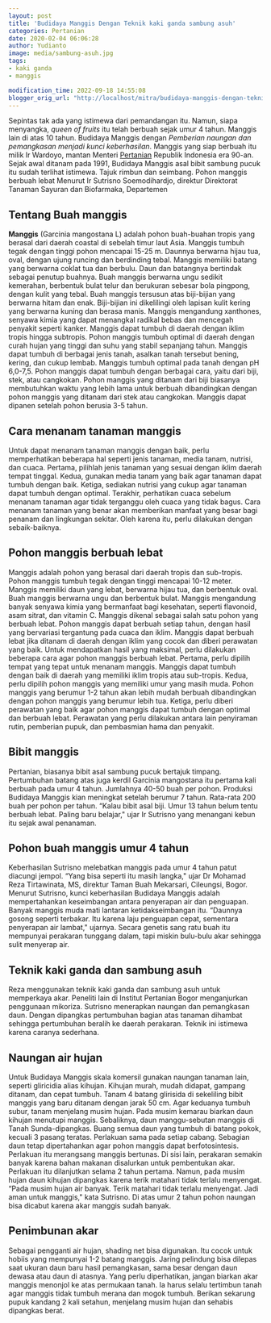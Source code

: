 ```yaml
---
layout: post
title: 'Budidaya Manggis Dengan Teknik kaki ganda sambung asuh'
categories: Pertanian
date: 2020-02-04 06:06:28
author: Yudianto
image: media/sambung-asuh.jpg
tags:
- kaki ganda
- manggis

modification_time: 2022-09-18 14:55:08
blogger_orig_url: "http://localhost/mitra/budidaya-manggis-dengan-teknik-kaki.html"
---
```


Sepintas tak ada yang istimewa dari pemandangan itu. Namun, siapa menyangka,
_queen of fruits_ itu telah berbuah sejak umur 4 tahun. Manggis lain di atas
10 tahun. Budidaya Manggis dengan _Pemberian naungan dan pemangkasan menjadi
kunci keberhasilan_. Manggis yang siap berbuah itu milik Ir Wardoyo, mantan
Menteri [Pertanian](http://127.0.0.1/mitra/pertanian "Pertanian") Republik
Indonesia era 90-an. Sejak awal ditanam pada 1991, Budidaya Manggis asal bibit
sambung pucuk itu sudah terlihat istimewa. Tajuk rimbun dan seimbang. Pohon
manggis berbuah lebat Menurut Ir Sutrisno Soemodihardjo, direktur Direktorat
Tanaman Sayuran dan Biofarmaka, Departemen

## Tentang Buah manggis

**Manggis** (Garcinia mangostana L) adalah pohon buah-buahan tropis yang
berasal dari daerah coastal di sebelah timur laut Asia. Manggis tumbuh tegak
dengan tinggi pohon mencapai 15-25 m. Daunnya berwarna hijau tua, oval, dengan
ujung runcing dan berdinding tebal. Manggis memiliki batang yang berwarna
coklat tua dan berbulu. Daun dan batangnya bertindak sebagai penutup buahnya.
Buah manggis berwarna ungu sedikit kemerahan, berbentuk bulat telur dan
berukuran sebesar bola pingpong, dengan kulit yang tebal. Buah manggis
tersusun atas biji-bijian yang berwarna hitam dan enak. Biji-bijian ini
dikelilingi oleh lapisan kulit kering yang berwarna kuning dan berasa manis.
Manggis mengandung xanthones, senyawa kimia yang dapat menangkal radikal bebas
dan mencegah penyakit seperti kanker. Manggis dapat tumbuh di daerah dengan
iklim tropis hingga subtropis. Pohon manggis tumbuh optimal di daerah dengan
curah hujan yang tinggi dan suhu yang stabil sepanjang tahun. Manggis dapat
tumbuh di berbagai jenis tanah, asalkan tanah tersebut bening, kering, dan
cukup lembab. Manggis tumbuh optimal pada tanah dengan pH 6,0-7,5. Pohon
manggis dapat tumbuh dengan berbagai cara, yaitu dari biji, stek, atau
cangkokan. Pohon manggis yang ditanam dari biji biasanya membutuhkan waktu
yang lebih lama untuk berbuah dibandingkan dengan pohon manggis yang ditanam
dari stek atau cangkokan. Manggis dapat dipanen setelah pohon berusia 3-5
tahun.

## Cara menanam tanaman manggis

Untuk dapat menanam tanaman manggis dengan baik, perlu memperhatikan beberapa
hal seperti jenis tanaman, media tanam, nutrisi, dan cuaca. Pertama, pilihlah
jenis tanaman yang sesuai dengan iklim daerah tempat tinggal. Kedua, gunakan
media tanam yang baik agar tanaman dapat tumbuh dengan baik. Ketiga, sediakan
nutrisi yang cukup agar tanaman dapat tumbuh dengan optimal. Terakhir,
perhatikan cuaca sebelum menanam tanaman agar tidak terganggu oleh cuaca yang
tidak bagus. Cara menanam tanaman yang benar akan memberikan manfaat yang
besar bagi penanam dan lingkungan sekitar. Oleh karena itu, perlu dilakukan
dengan sebaik-baiknya.

## Pohon manggis berbuah lebat

Manggis adalah pohon yang berasal dari daerah tropis dan sub-tropis. Pohon
manggis tumbuh tegak dengan tinggi mencapai 10-12 meter. Manggis memiliki daun
yang lebat, berwarna hijau tua, dan berbentuk oval. Buah manggis berwarna ungu
dan berbentuk bulat. Manggis mengandung banyak senyawa kimia yang bermanfaat
bagi kesehatan, seperti flavonoid, asam sitrat, dan vitamin C. Manggis dikenal
sebagai salah satu pohon yang berbuah lebat. Pohon manggis dapat berbuah
setiap tahun, dengan hasil yang bervariasi tergantung pada cuaca dan iklim.
Manggis dapat berbuah lebat jika ditanam di daerah dengan iklim yang cocok dan
diberi perawatan yang baik. Untuk mendapatkan hasil yang maksimal, perlu
dilakukan beberapa cara agar pohon manggis berbuah lebat. Pertama, perlu
dipilih tempat yang tepat untuk menanam manggis. Manggis dapat tumbuh dengan
baik di daerah yang memiliki iklim tropis atau sub-tropis. Kedua, perlu
dipilih pohon manggis yang memiliki umur yang masih muda. Pohon manggis yang
berumur 1-2 tahun akan lebih mudah berbuah dibandingkan dengan pohon manggis
yang berumur lebih tua. Ketiga, perlu diberi perawatan yang baik agar pohon
manggis dapat tumbuh dengan optimal dan berbuah lebat. Perawatan yang perlu
dilakukan antara lain penyiraman rutin, pemberian pupuk, dan pembasmian hama
dan penyakit.

## Bibit manggis

Pertanian, biasanya bibit asal sambung pucuk bertajuk timpang. Pertumbuhan
batang atas juga kerdil Garcinia mangostana itu pertama kali berbuah pada umur
4 tahun. Jumlahnya 40-50 buah per pohon. Produksi Budidaya Manggis kian
meningkat setelah berumur 7 tahun. Rata-rata 200 buah per pohon per tahun.
“Kalau bibit asal biji. Umur 13 tahun belum tentu berbuah lebat. Paling baru
belajar," ujar Ir Sutrisno yang menangani kebun itu sejak awal penanaman.

## Pohon buah manggis umur 4 tahun

Keberhasilan Sutrisno melebatkan manggis pada umur 4 tahun patut diacungi
jempol. “Yang bisa seperti itu masih langka," ujar Dr Mohamad Reza
Tirtawinata, MS, direktur Taman Buah Mekarsari, Cileungsi, Bogor. Menurut
Sutrisno, kunci keberhasilan Budidaya Manggis adalah mempertahankan
keseimbangan antara penyerapan air dan penguapan. Banyak manggis muda mati
lantaran ketidakseimbangan itu. “Daunnya gosong seperti terbakar. Itu karena
laju penguapan cepat, sementara penyerapan air lambat," ujarnya. Secara
genetis sang ratu buah itu mempunyai perakaran tunggang dalam, tapi miskin
bulu-bulu akar sehingga sulit menyerap air.

## Teknik kaki ganda dan sambung asuh

Reza menggunakan teknik kaki ganda dan sambung asuh untuk memperkaya akar.
Peneliti lain di Institut Pertanian Bogor menganjurkan penggunaan mikoriza.
Sutrisno menerapkan naungan dan pemangkasan daun. Dengan dipangkas pertumbuhan
bagian atas tanaman dihambat sehingga pertumbuhan beralih ke daerah perakaran.
Teknik ini istimewa karena caranya sederhana.

## Naungan air hujan

Untuk Budidaya Manggis skala komersil gunakan naungan tanaman lain, seperti
gliricidia alias kihujan. Kihujan murah, mudah didapat, gampang ditanam, dan
cepat tumbuh. Tanam 4 batang glirisida di sekeliling bibit manggis yang baru
ditanam dengan jarak 50 cm. Agar keduanya tumbuh subur, tanam menjelang musim
hujan. Pada musim kemarau biarkan daun kihujan menutupi manggis. Sebaliknya,
daun manggu-sebutan manggis di Tanah Sunda-dipangkas. Buang semua daun yang
tumbuh di batang pokok, kecuali 3 pasang teratas. Perlakuan sama pada setiap
cabang. Sebagian daun tetap dipertahankan agar pohon manggis dapat
berfotosintesis. Perlakuan itu merangsang manggis bertunas. Di sisi lain,
perakaran semakin banyak karena bahan makanan disalurkan untuk pembentukan
akar. Perlakuan itu dilanjutkan selama 2 tahun pertama. Namun, pada musim
hujan daun kihujan dipangkas karena terik matahari tidak terlalu menyengat.
“Pada musim hujan air banyak. Terik matahari tidak terlalu menyengat. Jadi
aman untuk manggis," kata Sutrisno. Di atas umur 2 tahun pohon naungan bisa
dicabut karena akar manggis sudah banyak.

## Penimbunan akar

Sebagai pengganti air hujan, shading net bisa digunakan. Itu cocok untuk
hobiis yang mempunyai 1-2 batang manggis. Jaring pelindung bisa dilepas saat
ukuran daun baru hasil pemangkasan, sama besar dengan daun dewasa atau daun di
atasnya. Yang perlu diperhatikan, jangan biarkan akar manggis menonjol ke atas
permukaan tanah. Ia harus selalu tertimbun tanah agar manggis tidak tumbuh
merana dan mogok tumbuh. Berikan sekarung pupuk kandang 2 kali setahun,
menjelang musim hujan dan sehabis dipangkas berat.


